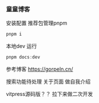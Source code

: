 ### 童童博客


安装配置 推荐包管理pnpm
``` javascript
pnpm i
```

本地dev 运行

``` javascript
pnpm docs:dev
```

参考博客 https://gorpeln.cn/

搜索功能待处理
关于页面 做自我介绍

vitpress源码版？？ 拉下来做二次开发